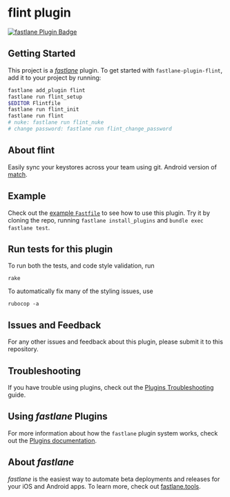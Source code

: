 # flint plugin

[![fastlane Plugin Badge](https://rawcdn.githack.com/fastlane/fastlane/master/fastlane/assets/plugin-badge.svg)](https://rubygems.org/gems/fastlane-plugin-flint)

## Getting Started

This project is a [_fastlane_](https://github.com/fastlane/fastlane) plugin. To get started with `fastlane-plugin-flint`, add it to your project by running:

```bash
fastlane add_plugin flint
fastlane run flint_setup
$EDITOR Flintfile
fastlane run flint_init
fastlane run flint
# nuke: fastlane run flint_nuke
# change password: fastlane run flint_change_password
```

## About flint

Easily sync your keystores across your team using git. Android version of [match](https://docs.fastlane.tools/actions/match/).

## Example

Check out the [example `Fastfile`](fastlane/Fastfile) to see how to use this plugin. Try it by cloning the repo, running `fastlane install_plugins` and `bundle exec fastlane test`.

## Run tests for this plugin

To run both the tests, and code style validation, run

```
rake
```

To automatically fix many of the styling issues, use
```
rubocop -a
```

## Issues and Feedback

For any other issues and feedback about this plugin, please submit it to this repository.

## Troubleshooting

If you have trouble using plugins, check out the [Plugins Troubleshooting](https://docs.fastlane.tools/plugins/plugins-troubleshooting/) guide.

## Using _fastlane_ Plugins

For more information about how the `fastlane` plugin system works, check out the [Plugins documentation](https://docs.fastlane.tools/plugins/create-plugin/).

## About _fastlane_

_fastlane_ is the easiest way to automate beta deployments and releases for your iOS and Android apps. To learn more, check out [fastlane.tools](https://fastlane.tools).
